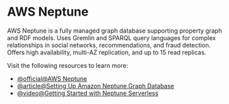 # AWS Neptune

AWS Neptune is a fully managed graph database supporting property graph and RDF models. Uses Gremlin and SPARQL query languages for complex relationships in social networks, recommendations, and fraud detection. Offers high availability, multi-AZ replication, and up to 15 read replicas.

Visit the following resources to learn more:

- [@official@AWS Neptune](https://aws.amazon.com/neptune/)
- [@article@Setting Up Amazon Neptune Graph Database](https://cliffordedsouza.medium.com/setting-up-amazon-neptune-graph-database-2b73512a7388)
- [@video@Getting Started with Neptune Serverless](https://www.youtube.com/watch?v=b04-jjM9t4g)